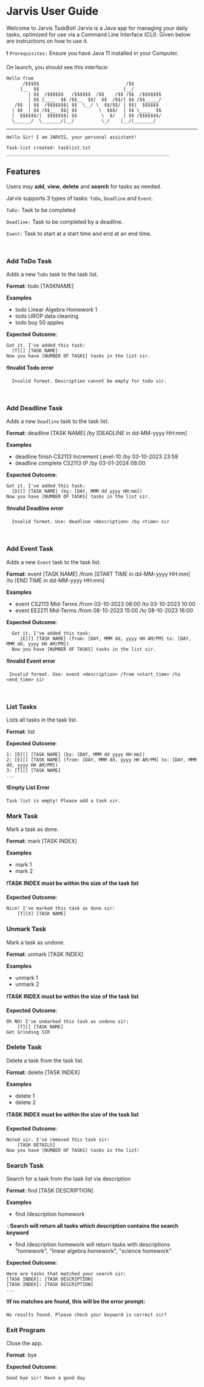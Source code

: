 # Jarvis User Guide

Welcome to Jarvis TaskBot!
Jarvis is a Java app for managing your daily tasks, optimized for use via a Command Line Interface (CLI). Given below are instructions on how to use it.


❗ `Prerequisites:` Ensure you have Java 11 installed in your Computer.

On launch, you should see this interface:

    Hello from
          /$$$$$                                /$$          
         |__  $$                               |__/          
            | $$  /$$$$$$   /$$$$$$  /$$    /$$ /$$  /$$$$$$$
            | $$ |____  $$ /$$__  $$|  $$  /$$/| $$ /$$_____/
       /$$  | $$  /$$$$$$$| $$  \__/ \  $$/$$/ | $$|  $$$$$$
      | $$  | $$ /$$__  $$| $$        \  $$$/  | $$ \____  $$
      |  $$$$$$/|  $$$$$$$| $$         \  $/   | $$ /$$$$$$$/
      \______/  \_______/|__/          \_/    |__/|_______/
____________________________________________________________
    Hello Sir! I am JARVIS, your personal assistant!

    Task-list created: tasklist.txt
    ____________________________________________________________

## Features
Users may **add**, **view**, **delete** and **search** for tasks as needed.

Jarvis supports 3 types of tasks: `ToDo`, `Deadline` and `Event`.

`ToDo:` Task to be completed

`Deadline:` Task to be completed by a deadline.

`Event:` Task to start at a start time and end at an end time.

<br/>

### Add ToDo Task
Adds a new `ToDo` task to the task list.

**Format**: todo [TASKNAME]

**Examples**

- todo Linear Algebra Homework 1
- todo UROP data cleaning
- todo buy 50 apples

**Expected Outcome**:

    Got it. I've added this task:
      [T][] [TASK NAME]
    Now you have [NUMBER OF TASKS] tasks in the list sir.

❗**Invalid Todo error**

      Invalid format. Description cannot be empty for todo sir.
<br/>

### Add Deadline Task
Adds a new `Deadline` task to the task list.

**Format**: deadline [TASK NAME] /by [DEADLINE in dd-MM-yyyy HH:mm]

**Examples**

- deadline finish CS2113 Increment Level-10 /by 03-10-2023 23:59
- deadline complete CS2113 tP /by 03-01-2024 08:00

**Expected Outcome**:

    Got it. I've added this task:
      [D][] [TASK NAME] (by: [DAY, MMM dd yyyy HH:mm])
    Now you have [NUMBER OF TASKS] tasks in the list sir.

❗**Invalid Deadline error**

      Invalid format. Use: deadline <description> /by <time> sir
<br/>

### Add Event Task
Adds a new `Event` task to the task list.

**Format**: event [TASK NAME] /from [START TIME in dd-MM-yyyy HH:mm] /to [END TIME in dd-MM-yyyy HH:mm]

**Examples**

- event CS2113 Mid-Terms /from 03-10-2023 08:00 /to 03-10-2023 10:00
- event EE2211 Mid-Terms /from 08-10-2023 15:00 /to 08-10-2023 16:00

**Expected Outcome**:

      Got it. I've added this task:
         [E][] [TASK NAME] (from: [DAY, MMM dd, yyyy HH AM/PM] to: [DAY, MMM dd, yyyy HH AM/PM])
      Now you have [NUMBER OF TASKS] tasks in the list sir.

❗**Invalid Event error**

     Invalid format. Use: event <description> /from <start_time> /to <end_time> sir
<br/>

### List Tasks
Lists all tasks in the task list.

**Format**: list

**Expected Outcome**:

    1: [D][] [TASK NAME] (by: [DAY, MMM dd yyyy HH:mm])
    2: [E][] [TASK NAME] (from: [DAY, MMM dd, yyyy HH AM/PM] to: [DAY, MMM dd, yyyy HH AM/PM])
    3: [T][] [TASK NAME]
    ...

❗**Empty List Error**

    Task list is empty! Please add a task sir.

### Mark Task
Mark a task as done.

**Format**: mark [TASK INDEX]

**Examples**

- mark 1
- mark 2

❗**TASK INDEX must be within the size of the task list**

**Expected Outcome**:

    Nice! I've marked this task as done sir:
        [T][X] [TASK NAME] 

### Unmark Task
Mark a task as undone.

**Format**: unmark [TASK INDEX]

**Examples**

- unmark 1
- unmark 2

❗**TASK INDEX must be within the size of the task list**

**Expected Outcome**:

    Oh NO! I've unmarked this task as undone sir:
        [T][] [TASK NAME] 
    Get Grinding SIR

### Delete Task
Delete a task from the task list.

**Format**: delete [TASK INDEX]

**Examples**

- delete 1
- delete 2

❗**TASK INDEX must be within the size of the task list**

**Expected Outcome**:

    Noted sir. I've removed this task sir:
        [TASK DETAILS]
    Now you have [NUMBER OF TASKS] tasks in the list! 

### Search Task
Search for a task from the task list via description

**Format**: find [TASK DESCRIPTION]

**Examples**

- find /description homework

💡**Search will return all tasks which description contains the search keyword**

- find /description homework will return tasks with descriptions "homework", "linear algebra homework", "science homework"

**Expected Outcome**:

    Here are tasks that matched your search sir:
    [TASK INDEX]: [TASK DESCRIPTION]
    [TASK INDEX]: [TASK DESCRIPTION]
    ...

❗**If no matches are found, this will be the error prompt:**

    No results found. Please check your keyword is correct sir?

### Exit Program
Close the app.

**Format**: bye

**Expected Outcome**:

    Good bye sir! Have a good day
